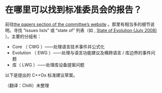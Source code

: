 # 在哪里可以找到标准委员会的报告？

前往[the papers section of the committee’s website](http://www.open-std.org/jtc1/sc22/wg21/docs/papers/) 。那里有相当多的细节说明。寻找 “issues lists” 或 “state of” 列表（如 , [State of Evolution (July 2008)](http://www.open-std.org/jtc1/sc22/wg21/docs/papers/2008/n2705.html) ）。主要的分组有：

*   Core （ CWG ）——处理语言技术事件并公式化
*   Evolution （ EWG ）——处理与语言功能建议及横跨语言 / 库边界的事件问题
*   库（ LWG ）——处理库设备提案问题

以下是提出的 C++Ox 标准建议草案。

（翻译：Chilli）未整理